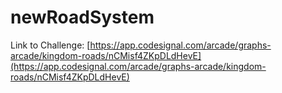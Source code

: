 # newRoadSystem

Link to Challenge: [https://app.codesignal.com/arcade/graphs-arcade/kingdom-roads/nCMisf4ZKpDLdHevE](https://app.codesignal.com/arcade/graphs-arcade/kingdom-roads/nCMisf4ZKpDLdHevE)